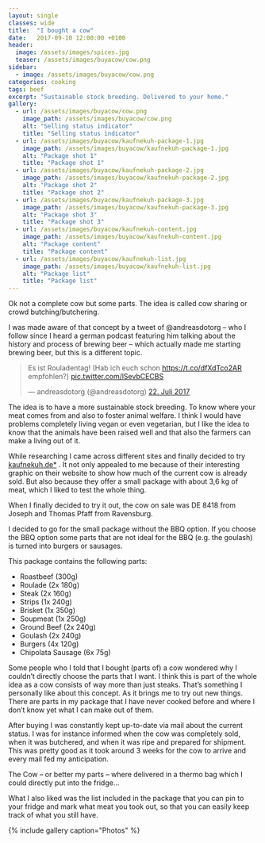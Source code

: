 ```yaml
---
layout: single
classes: wide
title:  "I bought a cow"
date:   2017-09-10 12:00:00 +0100
header:
  image: /assets/images/spices.jpg
  teaser: /assets/images/buyacow/cow.png
sidebar:
  - image: /assets/images/buyacow/cow.png
categories: cooking
tags: beef
excerpt: "Sustainable stock breeding. Delivered to your home."
gallery:
  - url: /assets/images/buyacow/cow.png
    image_path: /assets/images/buyacow/cow.png
    alt: "Selling status indicator"
    title: "Selling status indicator"
  - url: /assets/images/buyacow/kaufnekuh-package-1.jpg
    image_path: /assets/images/buyacow/kaufnekuh-package-1.jpg
    alt: "Package shot 1"
    title: "Package shot 1"
  - url: /assets/images/buyacow/kaufnekuh-package-2.jpg
    image_path: /assets/images/buyacow/kaufnekuh-package-2.jpg
    alt: "Package shot 2"
    title: "Package shot 2"
  - url: /assets/images/buyacow/kaufnekuh-package-3.jpg
    image_path: /assets/images/buyacow/kaufnekuh-package-3.jpg
    alt: "Package shot 3"
    title: "Package shot 3"
  - url: /assets/images/buyacow/kaufnekuh-content.jpg
    image_path: /assets/images/buyacow/kaufnekuh-content.jpg
    alt: "Package content"
    title: "Package content"
  - url: /assets/images/buyacow/kaufnekuh-list.jpg
    image_path: /assets/images/buyacow/kaufnekuh-list.jpg
    alt: "Package list"
    title: "Package list"
---
```


Ok not a complete cow but some parts. The idea is called cow sharing or crowd butching/butchering.

I was made aware of that concept by a tweet of @andreasdotorg – who I follow since I heard a german podcast featuring him talking about the history and process of brewing beer – which actually made me starting brewing beer, but this is a different topic.

<blockquote class="twitter-tweet" data-lang="de"><p lang="de" dir="ltr">Es ist Rouladentag! (Hab ich euch schon <a href="https://t.co/dfXdTco2AR">https://t.co/dfXdTco2AR</a> empfohlen?) <a href="https://t.co/lSevbCECBS">pic.twitter.com/lSevbCECBS</a></p>&mdash; andreasdotorg (@andreasdotorg) <a href="https://twitter.com/andreasdotorg/status/888676049164357633?ref_src=twsrc%5Etfw">22. Juli 2017</a></blockquote> <script async src="https://platform.twitter.com/widgets.js" charset="utf-8"></script> 

The idea is to have a more sustainable stock breeding. To know where your meat comes from and also to foster animal welfare.
I think I would have problems completely living vegan or even vegetarian, but I like the idea to know that the animals have been raised well and that also the farmers can make a living out of it.

While researching I came across different sites and finally decided to try [kaufnekuh.de*][kaufnekuh] .
It not only appealed to me because of their interesting graphic on their website to show how much of the current cow is already sold.
But also because they offer a small package with about 3,6 kg of meat, which I liked to test the whole thing.

When I finally decided to try it out, the cow on sale was DE 8418 from Joseph and Thomas Pfaff from Ravensburg.

I decided to go for the small package without the BBQ option. If you choose the BBQ option some parts that are not ideal for the BBQ (e.g. the goulash) is turned into burgers or sausages.

This package contains the following parts:

* Roastbeef (300g)
* Roulade (2x 180g)
* Steak (2x 160g)
* Strips (1x 240g)
* Brisket (1x 350g)
* Soupmeat (1x 250g)
* Ground Beef (2x 240g)
* Goulash (2x 240g)
* Burgers (4x 120g)
* Chipolata Sausage (6x 75g)


Some people who I told that I bought (parts of) a cow wondered why I couldn’t directly choose the parts that I want. I think this is part of the whole idea as a cow consists of way more than just steaks.
That’s something I personally like about this concept. As it brings me to try out new things. There are parts in my package that I have never cooked before and where I don’t know yet what I can make out of them.

After buying I was constantly kept up-to-date via mail about the current status. I was for instance informed when the cow was completely sold, when it was butchered, and when it was ripe and prepared for shipment. This was pretty good as it took around 3 weeks for the cow to arrive and every mail fed my anticipation.

The Cow – or better my parts – where delivered in a thermo bag which I could directly put into the fridge…

What I also liked was the list included in the package that you can pin to your fridge and mark what meat you took out, so that you can easily keep track of what you still have.

{% include gallery caption="Photos" %}


[kaufnekuh]: https://www.kaufnekuh.de/?invite=598c9af86649d
[twitter-andreasdotorg]: https://twitter.com/andreasdotorg
[cre-194]: https://cre.fm/cre194-bier
[tweet-andreasdotorg]: https://twitter.com/andreasdotorg/status/888676049164357633